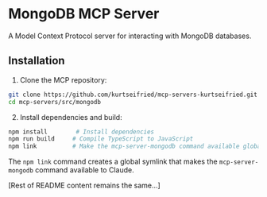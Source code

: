 # MongoDB MCP Server

A Model Context Protocol server for interacting with MongoDB databases.

## Installation

1. Clone the MCP repository:
```bash
git clone https://github.com/kurtseifried/mcp-servers-kurtseifried.git
cd mcp-servers/src/mongodb
```

2. Install dependencies and build:
```bash
npm install        # Install dependencies
npm run build     # Compile TypeScript to JavaScript
npm link          # Make the mcp-server-mongodb command available globally
```

The `npm link` command creates a global symlink that makes the `mcp-server-mongodb` command available to Claude.

[Rest of README content remains the same...]
